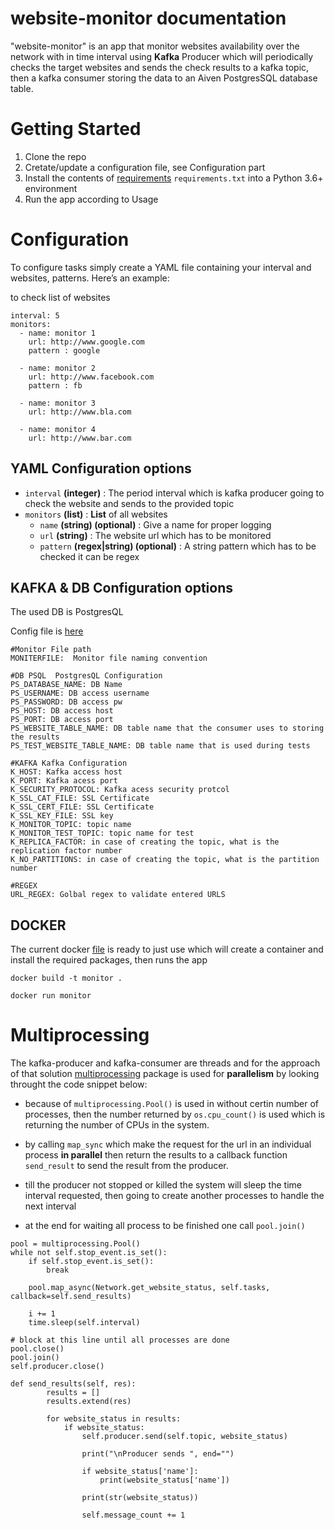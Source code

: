 # website-monitor documentation

"website-monitor" is an app that monitor websites availability over the network with in time interval using **Kafka** Producer which will periodically checks the target websites  and sends the check results to a kafka topic, then a kafka consumer storing the data to an Aiven PostgresSQL database table.

# Getting Started
1. Clone the repo
1. Cretate/update a configuration file, see Configuration part
2. Install the contents of [requirements](https://github.com/moogacs/monitor/blob/master/requirements.txt) `requirements.txt` into a Python 3.6+ environment
3. Run the app according to Usage

# Configuration

To configure tasks simply create a YAML file containing your interval and websites, patterns. Here’s an example:

to check list of websites 
```
interval: 5
monitors:
  - name: monitor 1
    url: http://www.google.com
    pattern : google
  
  - name: monitor 2
    url: http://www.facebook.com
    pattern : fb
  
  - name: monitor 3
    url: http://www.bla.com

  - name: monitor 4
    url: http://www.bar.com
```

## YAML Configuration options

* `interval` **(integer)** : The period interval which is kafka producer going to check the website and sends to the provided topic
* `monitors` **(list)** : **List** of all websites
    * `name` **(string) (optional)** : Give a name for proper logging
    * `url` **(string)** : The website url which has to be monitored
    * `pattern` **(regex|string) (optional)** : A string pattern which has to be checked it can be regex


## KAFKA & DB Configuration options

The used DB is PostgresQL

Config file is
[here](https://github.com/moogacs/monitor/blob/master/utils/config.py)

```
#Monitor File path
MONITERFILE:  Monitor file naming convention

#DB PSQL  PostgresQL Configuration
PS_DATABASE_NAME: DB Name
PS_USERNAME: DB access username
PS_PASSWORD: DB access pw
PS_HOST: DB access host
PS_PORT: DB access port
PS_WEBSITE_TABLE_NAME: DB table name that the consumer uses to storing the results
PS_TEST_WEBSITE_TABLE_NAME: DB table name that is used during tests

#KAFKA Kafka Configuration
K_HOST: Kafka access host
K_PORT: Kafka acess port
K_SECURITY_PROTOCOL: Kafka acess security protcol
K_SSL_CAT_FILE: SSL Certificate
K_SSL_CERT_FILE: SSL Certificate
K_SSL_KEY_FILE: SSL key
K_MONITOR_TOPIC: topic name
K_MONITOR_TEST_TOPIC: topic name for test
K_REPLICA_FACTOR: in case of creating the topic, what is the replication factor number
K_NO_PARTITIONS: in case of creating the topic, what is the partition number

#REGEX
URL_REGEX: Golbal regex to validate entered URLS
```



## DOCKER
The current docker [file](https://github.com/moogacs/monitor/blob/master/Dockerfile) is ready to just use which will create a  container and install the required packages, then runs the app

```
docker build -t monitor .

docker run monitor
```

# Multiprocessing

The kafka-producer and kafka-consumer are threads and for the approach of that solution [multiprocessing](https://docs.python.org/3/library/multiprocessing.html) package is used for **parallelism** by looking throught the code snippet below:

* because of `multiprocessing.Pool()` is used in without certin number of processes, then the number returned by `os.cpu_count()` is used which is returning the number of CPUs in the system.

* by calling `map_sync` which make the request for the url in an individual process **in parallel** then return the results to a callback function `send_result` to send the result from the producer.

* till the producer not stopped or killed the system will sleep the time interval requested, then going to create another processes to handle the next interval

* at the end for waiting all process to be finished one call `pool.join()`

```
pool = multiprocessing.Pool()
while not self.stop_event.is_set():
    if self.stop_event.is_set():
        break
    
    pool.map_async(Network.get_website_status, self.tasks, callback=self.send_results)

    i += 1
    time.sleep(self.interval)

# block at this line until all processes are done
pool.close()
pool.join()
self.producer.close()
```


```
def send_results(self, res):
        results = []
        results.extend(res)

        for website_status in results:
            if website_status:
                self.producer.send(self.topic, website_status)

                print("\nProducer sends ", end="")

                if website_status['name']:
                    print(website_status['name'])

                print(str(website_status))

                self.message_count += 1
```